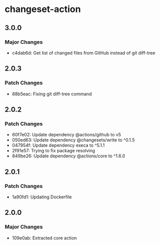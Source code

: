 # changeset-action

## 3.0.0

### Major Changes

- c4dab6d: Get list of changed files from GitHub instead of git diff-tree

## 2.0.3

### Patch Changes

- 88b5eac: Fixing git diff-tree command

## 2.0.2

### Patch Changes

- 60f7e02: Update dependency @actions/github to v5
- 050ed63: Update dependency @changesets/write to ^0.1.5
- 047954f: Update dependency execa to ^5.1.1
- 2f91e57: Trying to fix package resolving
- 849be26: Update dependency @actions/core to ^1.6.0

## 2.0.1

### Patch Changes

- 1a90fd1: Updating Dockerfile

## 2.0.0

### Major Changes

- 109e0ab: Extracted core action
